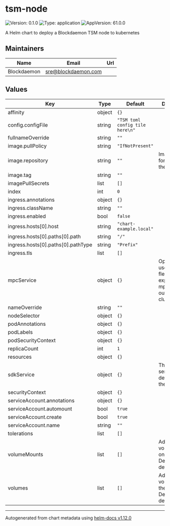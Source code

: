 # tsm-node

![Version: 0.1.0](https://img.shields.io/badge/Version-0.1.0-informational?style=flat-square) ![Type: application](https://img.shields.io/badge/Type-application-informational?style=flat-square) ![AppVersion: 61.0.0](https://img.shields.io/badge/AppVersion-61.0.0-informational?style=flat-square)

A Helm chart to deploy a Blockdaemon TSM node to kubernetes

## Maintainers

| Name | Email | Url |
| ---- | ------ | --- |
| Blockdaemon | <sre@blockdaemon.com> |  |

## Values

| Key | Type | Default | Description |
|-----|------|---------|-------------|
| affinity | object | `{}` |  |
| config.configFile | string | `"TSM toml config tile here\n"` |  |
| fullnameOverride | string | `""` |  |
| image.pullPolicy | string | `"IfNotPresent"` |  |
| image.repository | string | `""` | Image to use for deploying the TSM node |
| image.tag | string | `""` |  |
| imagePullSecrets | list | `[]` |  |
| index | int | `0` |  |
| ingress.annotations | object | `{}` |  |
| ingress.className | string | `""` |  |
| ingress.enabled | bool | `false` |  |
| ingress.hosts[0].host | string | `"chart-example.local"` |  |
| ingress.hosts[0].paths[0].path | string | `"/"` |  |
| ingress.hosts[0].paths[0].pathType | string | `"Prefix"` |  |
| ingress.tls | list | `[]` |  |
| mpcService | object | `{}` | Optional. Only used for flexibility to expose the mpc port outside of the cluster. |
| nameOverride | string | `""` |  |
| nodeSelector | object | `{}` |  |
| podAnnotations | object | `{}` |  |
| podLabels | object | `{}` |  |
| podSecurityContext | object | `{}` |  |
| replicaCount | int | `1` |  |
| resources | object | `{}` |  |
| sdkService | object | `{}` | The primary service definition for the TSM node |
| securityContext | object | `{}` |  |
| serviceAccount.annotations | object | `{}` |  |
| serviceAccount.automount | bool | `true` |  |
| serviceAccount.create | bool | `true` |  |
| serviceAccount.name | string | `""` |  |
| tolerations | list | `[]` |  |
| volumeMounts | list | `[]` | Additional volumeMounts on the output Deployment definition. |
| volumes | list | `[]` | Additional volumes on the output Deployment definition. |

----------------------------------------------
Autogenerated from chart metadata using [helm-docs v1.12.0](https://github.com/norwoodj/helm-docs/releases/v1.12.0)
